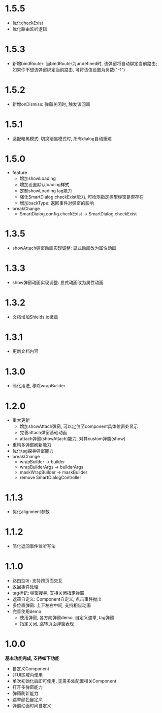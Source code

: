 # 1.5.5
- 优化checkExist
- 优化路由监听逻辑

# 1.5.3
- 新增bindRouter: 当bindRouter为undefined时, 该弹窗将自动绑定当前路由; 如果你不想该弹窗绑定当前路由, 可将该值设置为负数("-1")

# 1.5.2
- 新增onDismiss: 弹窗关闭时, 触发该回调

# 1.5.1
- 适配暗黑模式: 切换暗黑模式时, 所有dialog自动重建

# 1.5.0
- feature
  - 增加showLoading
  - 增加设置默认loading样式
  - 定制showLoading tag能力
  - 强化SmartDialog.checkExist能力, 可检测指定类型弹窗是否存在
  - 增加backType: 返回事件对弹窗的影响
- breakChange
  - SmartDialog.config.checkExist -> SmartDialog.checkExist

# 1.3.5
- showAttach弹窗动画实现调整: 显式动画改为属性动画

# 1.3.3
- show弹窗动画实现调整: 显式动画改为属性动画

# 1.3.2
- 文档增加Shields.io徽章

# 1.3.1
- 更新文档内容

# 1.3.0
- 简化用法, 移除wrapBuilder

# 1.2.0
- 重大更新
  - 增加showAttach弹窗, 可以定位至component具体位置处显示
  - 完善attach弹窗基础动画
  - attach弹窗(showAttach)能力, 对其custom弹窗(show)
- 重构多弹窗刷新能力
- 优化tag探寻弹窗能力
- breakChange
  - wrapBuilder -> builder
  - wrapBuilderArgs -> builderArgs
  - maskWrapBuilder -> maskBuilder
  - remove SmartDialogController

# 1.1.3
- 优化alignment参数


# 1.1.2
- 简化返回事件监听写法


# 1.1.0
- 路由监听: 支持跨页面交互
- 返回事件处理
- tag标记: 弹窗搜寻, 支持关闭指定弹窗
- 遮罩自定义:  Component自定义, 点击事件抛出
- 多位置弹窗: 上下左右中间, 支持相应动画
- 完善使用demo
  - 使用弹窗, 各方向弹窗demo, 自定义遮罩, tag弹窗
  - 指定关闭, 跳转页面弹窗表现


# 1.0.0
**基本功能完成, 支持如下功能** 
- 自定义Component
- 非UI区域内使用
- 单次初始化后即可使用, 无需多处配置相关Component
- 打开多弹窗能力
- 弹窗刷新能力
- 遮罩颜色自定义
- 弹窗动画时间自定义